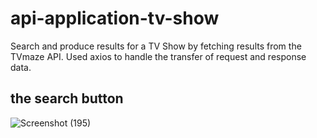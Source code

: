 # api-application-tv-show
Search and produce results for a TV Show by fetching results from the TVmaze API. Used axios to handle the transfer of request and response data.
## the search button
![Screenshot (195)](https://user-images.githubusercontent.com/98201597/198876204-9b9b7b1f-3310-47b9-a054-7fb18fc0e167.png)
